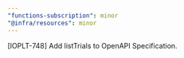 ```yaml
---
"functions-subscription": minor
"@infra/resources": minor
---
```


[IOPLT-748] Add listTrials to OpenAPI Specification.
